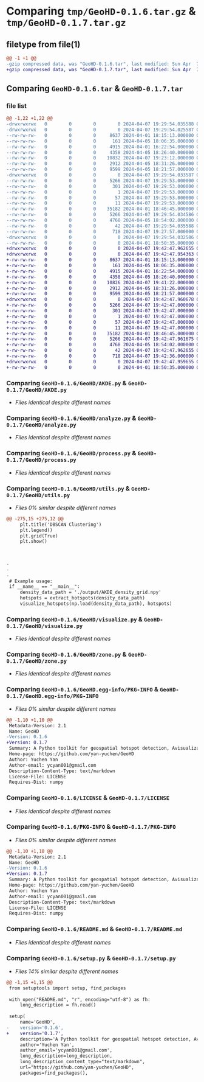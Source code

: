 # Comparing `tmp/GeoHD-0.1.6.tar.gz` & `tmp/GeoHD-0.1.7.tar.gz`

## filetype from file(1)

```diff
@@ -1 +1 @@
-gzip compressed data, was "GeoHD-0.1.6.tar", last modified: Sun Apr  7 19:29:54 2024, max compression
+gzip compressed data, was "GeoHD-0.1.7.tar", last modified: Sun Apr  7 19:42:47 2024, max compression
```

## Comparing `GeoHD-0.1.6.tar` & `GeoHD-0.1.7.tar`

### file list

```diff
@@ -1,22 +1,22 @@
-drwxrwxrwx   0        0        0        0 2024-04-07 19:29:54.035588 GeoHD-0.1.6/
-drwxrwxrwx   0        0        0        0 2024-04-07 19:29:54.025587 GeoHD-0.1.6/GeoHD/
--rw-rw-rw-   0        0        0     8637 2024-04-01 18:15:13.000000 GeoHD-0.1.6/GeoHD/AKDE.py
--rw-rw-rw-   0        0        0      161 2024-04-05 18:06:35.000000 GeoHD-0.1.6/GeoHD/__init__.py
--rw-rw-rw-   0        0        0     4915 2024-04-01 16:22:54.000000 GeoHD-0.1.6/GeoHD/analyze.py
--rw-rw-rw-   0        0        0     4358 2024-04-05 18:26:40.000000 GeoHD-0.1.6/GeoHD/process.py
--rw-rw-rw-   0        0        0    10832 2024-04-07 19:23:12.000000 GeoHD-0.1.6/GeoHD/utils.py
--rw-rw-rw-   0        0        0     2912 2024-04-05 18:31:26.000000 GeoHD-0.1.6/GeoHD/visualize.py
--rw-rw-rw-   0        0        0     9599 2024-04-05 18:21:57.000000 GeoHD-0.1.6/GeoHD/zone.py
-drwxrwxrwx   0        0        0        0 2024-04-07 19:29:54.033587 GeoHD-0.1.6/GeoHD.egg-info/
--rw-rw-rw-   0        0        0     5266 2024-04-07 19:29:53.000000 GeoHD-0.1.6/GeoHD.egg-info/PKG-INFO
--rw-rw-rw-   0        0        0      301 2024-04-07 19:29:53.000000 GeoHD-0.1.6/GeoHD.egg-info/SOURCES.txt
--rw-rw-rw-   0        0        0        1 2024-04-07 19:29:53.000000 GeoHD-0.1.6/GeoHD.egg-info/dependency_links.txt
--rw-rw-rw-   0        0        0       57 2024-04-07 19:29:53.000000 GeoHD-0.1.6/GeoHD.egg-info/requires.txt
--rw-rw-rw-   0        0        0       11 2024-04-07 19:29:53.000000 GeoHD-0.1.6/GeoHD.egg-info/top_level.txt
--rw-rw-rw-   0        0        0    35182 2024-04-01 18:46:45.000000 GeoHD-0.1.6/LICENSE
--rw-rw-rw-   0        0        0     5266 2024-04-07 19:29:54.034586 GeoHD-0.1.6/PKG-INFO
--rw-rw-rw-   0        0        0     4768 2024-04-05 18:54:02.000000 GeoHD-0.1.6/README.md
--rw-rw-rw-   0        0        0       42 2024-04-07 19:29:54.035588 GeoHD-0.1.6/setup.cfg
--rw-rw-rw-   0        0        0      718 2024-04-07 19:27:57.000000 GeoHD-0.1.6/setup.py
-drwxrwxrwx   0        0        0        0 2024-04-07 19:29:54.032586 GeoHD-0.1.6/test/
--rw-rw-rw-   0        0        0        0 2024-04-01 18:50:35.000000 GeoHD-0.1.6/test/__init__.py
+drwxrwxrwx   0        0        0        0 2024-04-07 19:42:47.962655 GeoHD-0.1.7/
+drwxrwxrwx   0        0        0        0 2024-04-07 19:42:47.954363 GeoHD-0.1.7/GeoHD/
+-rw-rw-rw-   0        0        0     8637 2024-04-01 18:15:13.000000 GeoHD-0.1.7/GeoHD/AKDE.py
+-rw-rw-rw-   0        0        0      161 2024-04-05 18:06:35.000000 GeoHD-0.1.7/GeoHD/__init__.py
+-rw-rw-rw-   0        0        0     4915 2024-04-01 16:22:54.000000 GeoHD-0.1.7/GeoHD/analyze.py
+-rw-rw-rw-   0        0        0     4358 2024-04-05 18:26:40.000000 GeoHD-0.1.7/GeoHD/process.py
+-rw-rw-rw-   0        0        0    10826 2024-04-07 19:41:22.000000 GeoHD-0.1.7/GeoHD/utils.py
+-rw-rw-rw-   0        0        0     2912 2024-04-05 18:31:26.000000 GeoHD-0.1.7/GeoHD/visualize.py
+-rw-rw-rw-   0        0        0     9599 2024-04-05 18:21:57.000000 GeoHD-0.1.7/GeoHD/zone.py
+drwxrwxrwx   0        0        0        0 2024-04-07 19:42:47.960678 GeoHD-0.1.7/GeoHD.egg-info/
+-rw-rw-rw-   0        0        0     5266 2024-04-07 19:42:47.000000 GeoHD-0.1.7/GeoHD.egg-info/PKG-INFO
+-rw-rw-rw-   0        0        0      301 2024-04-07 19:42:47.000000 GeoHD-0.1.7/GeoHD.egg-info/SOURCES.txt
+-rw-rw-rw-   0        0        0        1 2024-04-07 19:42:47.000000 GeoHD-0.1.7/GeoHD.egg-info/dependency_links.txt
+-rw-rw-rw-   0        0        0       57 2024-04-07 19:42:47.000000 GeoHD-0.1.7/GeoHD.egg-info/requires.txt
+-rw-rw-rw-   0        0        0       11 2024-04-07 19:42:47.000000 GeoHD-0.1.7/GeoHD.egg-info/top_level.txt
+-rw-rw-rw-   0        0        0    35182 2024-04-01 18:46:45.000000 GeoHD-0.1.7/LICENSE
+-rw-rw-rw-   0        0        0     5266 2024-04-07 19:42:47.961675 GeoHD-0.1.7/PKG-INFO
+-rw-rw-rw-   0        0        0     4768 2024-04-05 18:54:02.000000 GeoHD-0.1.7/README.md
+-rw-rw-rw-   0        0        0       42 2024-04-07 19:42:47.962655 GeoHD-0.1.7/setup.cfg
+-rw-rw-rw-   0        0        0      718 2024-04-07 19:42:36.000000 GeoHD-0.1.7/setup.py
+drwxrwxrwx   0        0        0        0 2024-04-07 19:42:47.959655 GeoHD-0.1.7/test/
+-rw-rw-rw-   0        0        0        0 2024-04-01 18:50:35.000000 GeoHD-0.1.7/test/__init__.py
```

### Comparing `GeoHD-0.1.6/GeoHD/AKDE.py` & `GeoHD-0.1.7/GeoHD/AKDE.py`

 * *Files identical despite different names*

### Comparing `GeoHD-0.1.6/GeoHD/analyze.py` & `GeoHD-0.1.7/GeoHD/analyze.py`

 * *Files identical despite different names*

### Comparing `GeoHD-0.1.6/GeoHD/process.py` & `GeoHD-0.1.7/GeoHD/process.py`

 * *Files identical despite different names*

### Comparing `GeoHD-0.1.6/GeoHD/utils.py` & `GeoHD-0.1.7/GeoHD/utils.py`

 * *Files 0% similar despite different names*

```diff
@@ -275,15 +275,12 @@
     plt.title('DBSCAN Clustering')
     plt.legend()
     plt.grid(True)
     plt.show()
 
 
 
-
-
-
 # Example usage:
 if __name__ == "__main__":
     density_data_path = './output/AKDE_density_grid.npy'
     hotspots = extract_hotspots(density_data_path)
     visualize_hotspots(np.load(density_data_path), hotspots)
```

### Comparing `GeoHD-0.1.6/GeoHD/visualize.py` & `GeoHD-0.1.7/GeoHD/visualize.py`

 * *Files identical despite different names*

### Comparing `GeoHD-0.1.6/GeoHD/zone.py` & `GeoHD-0.1.7/GeoHD/zone.py`

 * *Files identical despite different names*

### Comparing `GeoHD-0.1.6/GeoHD.egg-info/PKG-INFO` & `GeoHD-0.1.7/GeoHD.egg-info/PKG-INFO`

 * *Files 0% similar despite different names*

```diff
@@ -1,10 +1,10 @@
 Metadata-Version: 2.1
 Name: GeoHD
-Version: 0.1.6
+Version: 0.1.7
 Summary: A Python toolkit for geospatial hotspot detection, Avisualization, and analysis using urban data
 Home-page: https://github.com/yan-yuchen/GeoHD
 Author: Yuchen Yan
 Author-email: ycyan001@gmail.com
 Description-Content-Type: text/markdown
 License-File: LICENSE
 Requires-Dist: numpy
```

### Comparing `GeoHD-0.1.6/LICENSE` & `GeoHD-0.1.7/LICENSE`

 * *Files identical despite different names*

### Comparing `GeoHD-0.1.6/PKG-INFO` & `GeoHD-0.1.7/PKG-INFO`

 * *Files 0% similar despite different names*

```diff
@@ -1,10 +1,10 @@
 Metadata-Version: 2.1
 Name: GeoHD
-Version: 0.1.6
+Version: 0.1.7
 Summary: A Python toolkit for geospatial hotspot detection, Avisualization, and analysis using urban data
 Home-page: https://github.com/yan-yuchen/GeoHD
 Author: Yuchen Yan
 Author-email: ycyan001@gmail.com
 Description-Content-Type: text/markdown
 License-File: LICENSE
 Requires-Dist: numpy
```

### Comparing `GeoHD-0.1.6/README.md` & `GeoHD-0.1.7/README.md`

 * *Files identical despite different names*

### Comparing `GeoHD-0.1.6/setup.py` & `GeoHD-0.1.7/setup.py`

 * *Files 14% similar despite different names*

```diff
@@ -1,15 +1,15 @@
 from setuptools import setup, find_packages
 
 with open("README.md", "r", encoding="utf-8") as fh:
     long_description = fh.read()
 
 setup(
     name='GeoHD',
-    version='0.1.6',
+    version='0.1.7',
     description='A Python toolkit for geospatial hotspot detection, Avisualization, and analysis using urban data',
     author='Yuchen Yan',
     author_email='ycyan001@gmail.com',
     long_description=long_description,
     long_description_content_type="text/markdown",
     url="https://github.com/yan-yuchen/GeoHD",    
     packages=find_packages(),
```

